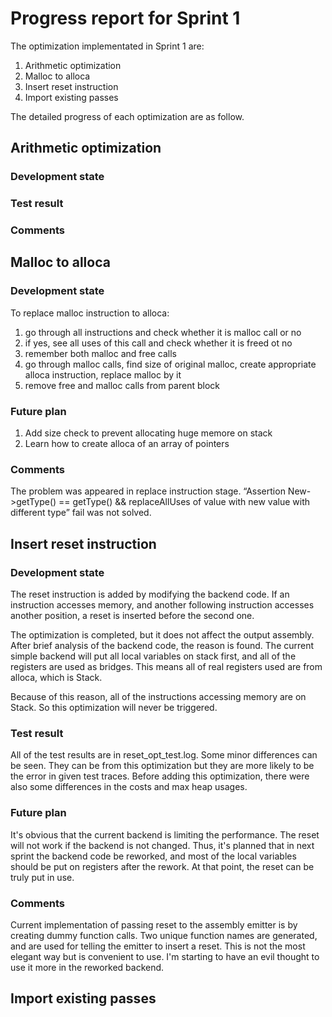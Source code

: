 # Progress report for Sprint 1

The optimization implementated in Sprint 1 are:
1. Arithmetic optimization
2. Malloc to alloca
3. Insert reset instruction
4. Import existing passes

The detailed progress of each optimization are as follow.

## Arithmetic optimization

### Development state
### Test result
### Comments

## Malloc to alloca

### Development state
To replace malloc instruction to alloca:
1. go through all instructions and check whether it is malloc call or no
2. if yes, see all uses of this call and check whether it is freed ot no
3. remember both malloc and free calls
4. go through malloc calls, find size of original malloc, create appropriate alloca instruction, replace malloc by it
5. remove free and malloc calls from parent block
### Future plan
1. Add size check to prevent allocating huge memore on stack
2. Learn how to create alloca of an array of pointers
### Comments
The problem was appeared in replace instruction stage. “Assertion New->getType() == getType() && replaceAllUses of value with new value with different type” fail was not solved.

## Insert reset instruction

### Development state

The reset instruction is added by modifying the backend code. If an instruction
accesses memory, and another following instruction accesses another position, a
reset is inserted before the second one. 

The optimization is completed, but it does not affect the output assembly. After
brief analysis of the backend code, the reason is found. The current simple backend
will put all local variables on stack first, and all of the registers are used as
bridges. This means all of real registers used are from alloca, which is Stack.

Because of this reason, all of the instructions accessing memory are on Stack. So 
this optimization will never be triggered. 

### Test result

All of the test results are in reset_opt_test.log. Some minor differences can be
seen. They can be from this optimization but they are more likely to be the error 
in given test traces. Before adding this optimization, there were also some
differences in the costs and max heap usages.

### Future plan

It's obvious that the current backend is limiting the performance. The reset will
not work if the backend is not changed. Thus, it's planned that in next sprint
the backend code be reworked, and most of the local variables should be put on 
registers after the rework. At that point, the reset can be truly put in use.

### Comments

Current implementation of passing reset to the assembly emitter is by creating
dummy function calls. Two unique function names are generated, and are used for 
telling the emitter to insert a reset. This is not the most elegant way but is 
convenient to use. I'm starting to have an evil thought to use it more in the
reworked backend.

## Import existing passes

